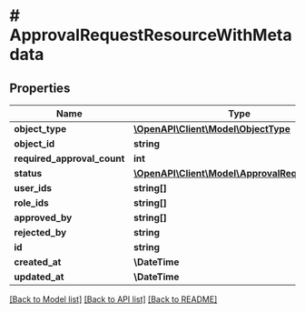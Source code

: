 # # ApprovalRequestResourceWithMetadata

## Properties

Name | Type | Description | Notes
------------ | ------------- | ------------- | -------------
**object_type** | [**\OpenAPI\Client\Model\ObjectType**](ObjectType.md) |  |
**object_id** | **string** |  |
**required_approval_count** | **int** |  |
**status** | [**\OpenAPI\Client\Model\ApprovalRequestStatus**](ApprovalRequestStatus.md) |  |
**user_ids** | **string[]** |  |
**role_ids** | **string[]** |  |
**approved_by** | **string[]** |  |
**rejected_by** | **string** |  | [optional]
**id** | **string** |  |
**created_at** | **\DateTime** |  |
**updated_at** | **\DateTime** |  |

[[Back to Model list]](../../README.md#models) [[Back to API list]](../../README.md#endpoints) [[Back to README]](../../README.md)
